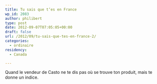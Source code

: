 ```yaml
---
title: Tu sais que t’es en France
wp_id: 2083
author: philibert
type: post
date: 2012-09-07T07:05:05+00:00
draft: false
url: /2012/09/tu-sais-que-tes-en-france-2/
categories:
  - ordinaire
residency:
  - Canada

---
```

Quand le vendeur de Casto ne te dis pas où se trouve ton produit, mais te donne un indice.